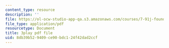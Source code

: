 ```yaml
---
content_type: resource
description: ''
file: https://ol-ocw-studio-app-qa.s3.amazonaws.com/courses/7-91j-foundations-of-computational-and-systems-biology-spring-2014/8db39b529409ce90bdc124f42dad2ccf_j1s9JfZKFqU.pdf
file_type: application/pdf
resourcetype: Document
title: 3play pdf file
uid: 8db39b52-9409-ce90-bdc1-24f42dad2ccf
---
```

